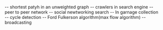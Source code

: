 -- shortest patyh in an unweighted graph
-- crawlers in search engine
-- peer to peer network
-- social newtworking search
-- In garnage collection
-- cycle detection
-- Ford Fulkerson algorithm(max flow algorithm)
-- broadcasting